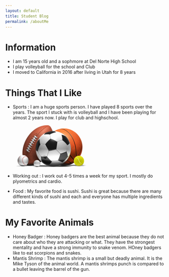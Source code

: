```yaml
---
layout: default
title: Student Blog
permalink: /aboutMe
---
```

# Information
- I am 15 years old and a sophmore at Del Norte High School
- I play volleyball for the school and Club
- I moved to California in 2016 after living in Utah for 8 years

# Things That I Like
- Sports
 : I am a huge sports person. I have played 8 sports over the years. The sport I stuck with is volleyball and I have been playing for almost 2 years now. I play for club and highschool.
    
    
    <img src="./images/Sports 1.jpg" width="50%" height="50%" />
 - Working out
  : I work out 4-5 times a week for my sport. I mostly do plyometrics and cardio.
  - Food
   : My favorite food is sushi. Sushi is great because there are many different kinds of sushi and each and everyone has multiple ingredients and tastes.

# My Favorite Animals
- Honey Badger
 : Honey badgers are the best animal because they do not care about who they are attacking or what. They have the strongest mentality and have a strong immunity to snake venom. HOney badgers like to eat scorpions and snakes. 
- Mantis Shrimp
 : The mantis shrimp is a small but deadly animal. It is the Mike Tyson of the animal world. A mantis shrimps punch is compared to a bullet leaving the barrel of the gun. 